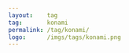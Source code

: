 ```yaml
---
layout:    tag
tag:       konami
permalink: /tag/konami/
logo:      /imgs/tags/konami.png
---
```

